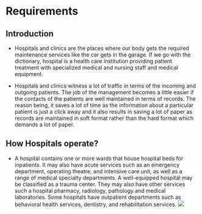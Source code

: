 # Requirements

## Introduction
* Hospitals and clinics are the places where our body gets the required maintenance services like the car gets in the garage. If we go with the dictionary, hospital is a health care institution providing patient treatment with specialized medical and nursing staff and medical equipment. 

* Hospitals and clinics witness a lot of traffic in terms of the incoming and outgoing patients. The job of the management becomes a little easier if the contacts of the patients are well maintained in terms of records. The reason being, it saves a lot of time as the information about a particular patient is just a click away and it also results in saving a lot of paper as records are maintained in soft format rather than the hard format which demands a lot of paper.

## How Hospitals operate?
* A hospital contains one or more wards that house hospital beds for inpatients. It may also have acute services such as an emergency department, operating theatre, and intensive care unit, as well as a range of medical specialty departments. A well-equipped hospital may be classified as a trauma center. They may also have other services such a hospital pharmacy, radiology, pathology and medical laboratories. Some hospitals have outpatient departments such as behavioral health services, dentistry, and rehabilitation services.
![](https://www.hok.com/wp-content/uploads/2020/10/healthcare-grid-1900.jpg)
